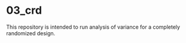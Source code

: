 # 03_crd

This repository is intended to run analysis of variance for a completely
randomized design. 
